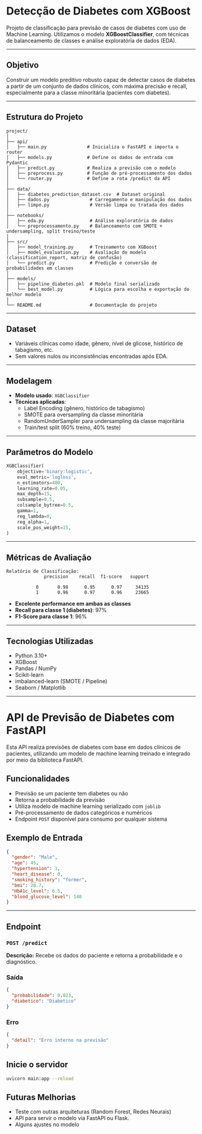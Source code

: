# Detecção de Diabetes com XGBoost

Projeto de classificação para previsão de casos de diabetes com uso de Machine Learning. Utilizamos o modelo **XGBoostClassifier**, com técnicas de balanceamento de classes e análise exploratória de dados (EDA).

---

## Objetivo
Construir um modelo preditivo robusto capaz de detectar casos de diabetes a partir de um conjunto de dados clínicos, com máxima precisão e recall, especialmente para a classe minoritária (pacientes com diabetes).

---

## Estrutura do Projeto
```
project/
│
├── api/
│   ├── main.py               # Inicializa o FastAPI e importa o router
│   ├── models.py             # Define os dados de entrada com Pydantic
│   ├── predict.py            # Realiza a previsão com o modelo
│   ├── preprocess.py         # Função de pré-processamento dos dados
│   └── router.py             # Define a rota /predict da API
│
├── data/
│   ├── diabetes_prediction_dataset.csv  # Dataset original
│   ├── dados.py               # Carregamento e manipulação dos dados
│   ├── limpo.py               # Versão limpa ou tratada dos dados
│
├── notebooks/
│   ├── eda.py                 # Análise exploratória de dados
│   └── preprocessamento.py    # Balanceamento com SMOTE + undersampling, split treino/teste
│
├── src/
│   ├── model_training.py      # Treinamento com XGBoost
│   ├── model_evaluation.py    # Avaliação do modelo (classification_report, matriz de confusão)
│   └── predict.py             # Predição e conversão de probabilidades em classes
│
├── models/
│   ├── pipeline_diabetes.pkl  # Modelo final serializado
│   └── best_model.py          # Lógica para escolha e exportação do melhor modelo
│
└── README.md                  # Documentação do projeto
```

---

## Dataset
- Variáveis clínicas como idade, gênero, nível de glicose, histórico de tabagismo, etc.
- Sem valores nulos ou inconsistências encontradas após EDA.

---

## Modelagem
- **Modelo usado**: `XGBClassifier`
- **Técnicas aplicadas**:
  - Label Encoding (gênero, histórico de tabagismo)
  - SMOTE para oversampling da classe minoritária
  - RandomUnderSampler para undersampling da classe majoritária
  - Train/test split (60% treino, 40% teste)

---

## Parâmetros do Modelo
```python
XGBClassifier(
    objective='binary:logistic',
    eval_metric='logloss',
    n_estimators=400,
    learning_rate=0.05,
    max_depth=15,
    subsample=0.5,
    colsample_bytree=0.5,
    gamma=1,
    reg_lambda=0,
    reg_alpha=1,
    scale_pos_weight=15,
)
```

---

## Métricas de Avaliação
```
Relatório de Classificação:
              precision    recall  f1-score   support

           0       0.98      0.95      0.97     34135
           1       0.96      0.97      0.96     23665
```

- **Excelente performance em ambas as classes**
- **Recall para classe 1 (diabetes)**: 97%
- **F1-Score para classe 1**: 96%

---

## Tecnologias Utilizadas
- Python 3.10+
- XGBoost
- Pandas / NumPy
- Scikit-learn
- imbalanced-learn (SMOTE / Pipeline)
- Seaborn / Matplotlib

---

# API de Previsão de Diabetes com FastAPI

Esta API realiza previsões de diabetes com base em dados clínicos de pacientes, utilizando um modelo de machine learning treinado e integrado por meio da biblioteca FastAPI.

## Funcionalidades

- Previsão se um paciente tem diabetes ou não
- Retorna a probabilidade da previsão
- Utiliza modelo de machine learning serializado com `joblib`
- Pré-processamento de dados categóricos e numéricos
- Endpoint `POST` disponível para consumo por qualquer sistema

## Exemplo de Entrada

```json
{
  "gender": "Male",
  "age": 45,
  "hypertension": 1,
  "heart_disease": 0,
  "smoking_history": "former",
  "bmi": 28.7,
  "HbA1c_level": 6.5,
  "blood_glucose_level": 140
}
```

---

## Endpoint

### `POST /predict`

**Descrição:** Recebe os dados do paciente e retorna a probabilidade e o diagnóstico.

### Saída

```json
{
  "probabilidade": 0.823,
  "diabetico": "Diabetico"
}
```
### Erro

```json
{
  "detail": "Erro interno na previsão"
}
```

## Inicie o servidor

```bash
uvicorn main:app --reload
```

## Futuras Melhorias
- Teste com outras arquiteturas (Random Forest, Redes Neurais)
- API para servir o modelo via FastAPI ou Flask.
- Alguns ajustes no modelo



